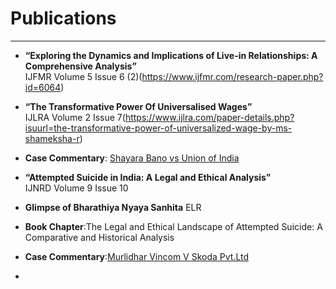 # Publications  

---

- **“Exploring the Dynamics and Implications of Live-in Relationships: A Comprehensive Analysis”**  
  IJFMR Volume 5 Issue 6 (2)(https://www.ijfmr.com/research-paper.php?id=6064)
  
- **“The Transformative Power Of Universalised Wages”**  
  IJLRA Volume 2 Issue 7(https://www.ijlra.com/paper-details.php?isuurl=the-transformative-power-of-universalized-wage-by-ms-shameksha-r) 

- **Case Commentary**: [Shayara Bano vs Union of India](https://www.legalserviceindia.com/legal/article-18518-shayara-bano-vs-union-of-india-landmark-case-on-triple-talaq-and-women-s-rights-in-india.html)  

- **“Attempted Suicide in India: A Legal and Ethical Analysis”**  
  IJNRD Volume 9 Issue 10

- **Glimpse of Bharathiya Nyaya Sanhita** ELR

 - **Book Chapter**:The Legal and Ethical Landscape of Attempted Suicide: A Comparative and Historical Analysis

-  **Case Commentary**:[Murlidhar Vincom V Skoda Pvt.Ltd](https://www.legalserviceindia.com/Legal-Articles/murlidhar-vincom-pvt-ltd-v-skoda-india-pvt-ltd-2024/)
- 
